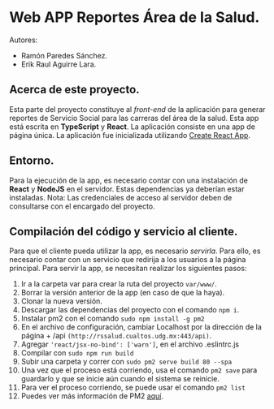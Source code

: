 # Web APP Reportes Área de la Salud.

Autores: 
- Ramón Paredes Sánchez.
- Erik Raul Aguirre Lara.

## Acerca de este proyecto.
Esta parte del proyecto constituye al *front-end* de la aplicación para generar reportes de Servicio Social para las carreras del área de la salud. Esta app está escrita en **TypeScript** y **React**. La aplicación consiste en una app de página única. La aplicación fue inicializada utilizando [Create React App](https://github.com/facebook/create-react-app).

## Entorno.
Para la ejecución de la app, es necesario contar con una instalación de **React** y **NodeJS** en el servidor. Estas dependencias ya deberían estar instaladas.
Nota: Las credenciales de acceso al servidor deben de consultarse con el encargado del proyecto.

## Compilación del código y servicio al cliente.
Para que el cliente pueda utilizar la app, es necesario *servirla*. Para ello, es necesario contar con un servicio que redirija a los usuarios a la página principal. Para servir la app, se necesitan realizar los siguientes pasos:

1. Ir a la carpeta var para crear la ruta del proyecto ```var/www/```.
2. Borrar la versión anterior de la app (en caso de que la haya).
3. Clonar la nueva versión.
4. Descargar las dependencias del proyecto con el comando ```npm i```.
5. Instalar pm2 con el comando ```sudo npm install -g pm2```
6. En el archivo de configuración, cambiar Localhost por la dirección de la página + /api ```(http://rssalud.cualtos.udg.mx:443/api)```.
7. Agregar ```'react/jsx-no-bind': ['warn']```, en el archivo .eslintrc.js
8. Compilar con ```sudo npm run build```
9. Subir una carpeta y correr con ```sudo pm2 serve build 80 --spa```
10. Una vez que el proceso está corriendo, usa el comando ```pm2 save``` para guardarlo y que se inicie aún cuando el sistema se reinicie.
11. Para ver el proceso corriendo, se puede usar el comando ```pm2 list```
12. Puedes ver más información de PM2 [aquí](https://pm2.keymetrics.io/docs/usage/startup/).

